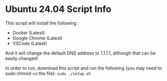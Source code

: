 # Ubuntu 24.04 Script Info 

This script will install the following : 
- Docker (Latest)
- Google Chrome (Latest)
- VSCode (Latest)

And it will change the default DNS address to 1.1.1.1, although that can be easily changed!

In order to run, download this script and run the following (you may need to sudo chmod +x the file): 
`sudo ./setup.sh`
